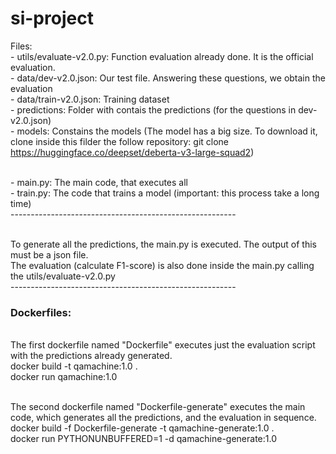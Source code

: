# si-project
Files:
<br>- utils/evaluate-v2.0.py: Function evaluation already done. It is the official evaluation.
<br>- data/dev-v2.0.json: Our test file. Answering these questions, we obtain the evaluation
<br>- data/train-v2.0.json: Training dataset
<br>- predictions: Folder with contais the predictions (for the questions in dev-v2.0.json)
<br>- models: Constains the models (The model has a big size. To download it, clone inside this filder the follow repository: git clone https://huggingface.co/deepset/deberta-v3-large-squad2)

<br>- main.py: The main code, that executes all
<br>- train.py: The code that trains a model (important: this process take a long time)
<br> --------------------------------------------------------

<br>To generate all the predictions, the main.py is executed. The output of this must be a json file.
<br>The evaluation (calculate F1-score) is also done inside the main.py calling the utils/evaluate-v2.0.py
<br> --------------------------------------------------------

### Dockerfiles:
<br>The first dockerfile named "Dockerfile" executes just the evaluation script with the predictions already generated.
<br>docker build -t qamachine:1.0 .
<br>docker run qamachine:1.0

<br>The second dockerfile named "Dockerfile-generate" executes the main code, which generates all the predictions, and the evaluation in sequence.
<br>docker build -f Dockerfile-generate -t qamachine-generate:1.0 .
<br>docker run PYTHONUNBUFFERED=1 -d qamachine-generate:1.0
